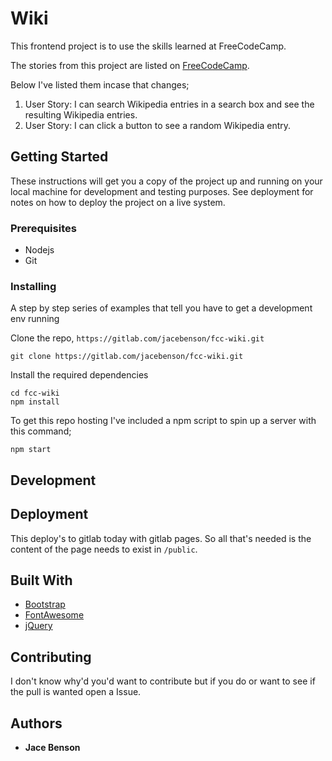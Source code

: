 # Wiki

This frontend project is to use the skills learned at FreeCodeCamp.

The stories from this project are listed on [FreeCodeCamp](https://www.freecodecamp.org/challenges/build-a-wikipedia-viewer).

Below I've listed them incase that changes;

1. User Story: I can search Wikipedia entries in a search box and see the resulting Wikipedia entries.
1. User Story: I can click a button to see a random Wikipedia entry.
   
## Getting Started

These instructions will get you a copy of the project up and running on your local machine for development and testing purposes. See deployment for notes on how to deploy the project on a live system.

### Prerequisites

- Nodejs
- Git

### Installing

A step by step series of examples that tell you have to get a development env running

Clone the repo, `https://gitlab.com/jacebenson/fcc-wiki.git`
```
git clone https://gitlab.com/jacebenson/fcc-wiki.git
```

Install the required dependencies
```
cd fcc-wiki
npm install
```

To get this repo hosting I've included a npm script to spin up a server with this command;
```
npm start
```

## Development

## Deployment

This deploy's to gitlab today with gitlab pages.
So all that's needed is the content of the page needs to exist in `/public`.

## Built With

- [Bootstrap](http://getbootstrap.com/)
- [FontAwesome](http://fortawesome.github.io/Font-Awesome/)
- [jQuery](http://jquery.com/)

## Contributing

I don't know why'd you'd want to contribute but if you do or want to see if the pull is wanted open a Issue.


## Authors

* **Jace Benson** 
